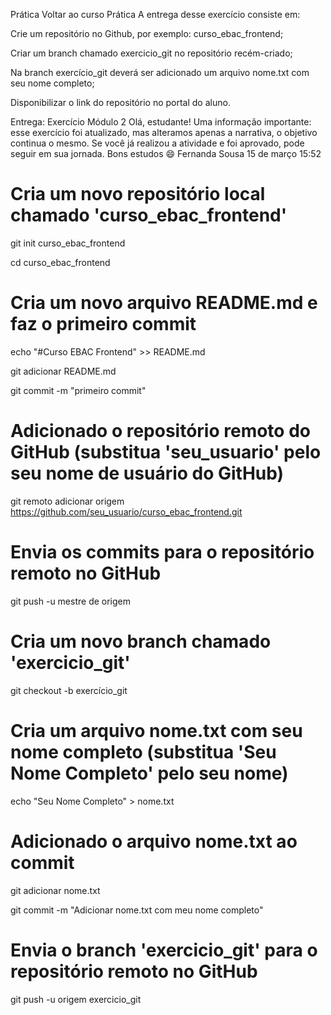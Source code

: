 
Prática
Voltar ao curso
Prática
A entrega desse exercício consiste em:



Crie um repositório no Github, por exemplo: curso_ebac_frontend;

Criar um branch chamado exercicio_git no repositório recém-criado;

Na branch exercício_git deverá ser adicionado um arquivo nome.txt com seu nome completo;

Disponibilizar o link do repositório no portal do aluno.

Entrega: Exercício Módulo 2
Olá, estudante!
Uma informação importante: esse exercício foi atualizado, mas alteramos apenas a narrativa, o objetivo continua o mesmo. Se você já realizou a atividade e foi aprovado, pode seguir em sua jornada.
Bons estudos 😄
Fernanda Sousa
15 de março 15:52
# Cria um novo repositório local chamado 'curso_ebac_frontend'

git init curso_ebac_frontend

cd curso_ebac_frontend

# Cria um novo arquivo README.md e faz o primeiro commit

echo "#Curso EBAC Frontend" >> README.md

git adicionar README.md

git commit -m "primeiro commit"

# Adicionado o repositório remoto do GitHub (substitua 'seu_usuario' pelo seu nome de usuário do GitHub)

git remoto adicionar origem https://github.com/seu_usuario/curso_ebac_frontend.git

# Envia os commits para o repositório remoto no GitHub

git push -u mestre de origem

# Cria um novo branch chamado 'exercicio_git'

git checkout -b exercício_git

# Cria um arquivo nome.txt com seu nome completo (substitua 'Seu Nome Completo' pelo seu nome)

echo "Seu Nome Completo" > nome.txt

# Adicionado o arquivo nome.txt ao commit

git adicionar nome.txt

git commit -m "Adicionar nome.txt com meu nome completo"

# Envia o branch 'exercicio_git' para o repositório remoto no GitHub

git push -u origem exercicio_git
